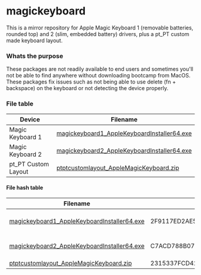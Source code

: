 # magickeyboard

This is a mirror repository for Apple Magic Keyboard 1 (removable batteries, rounded top) and 2 (slim, embedded battery) drivers, plus a pt_PT custom made keyboard layout.

### Whats the purpose

These packages are not readily available to end users and sometimes you'll not be able to find anywhere without downloading bootcamp from MacOS. These packages fix issues such as not being able to use delete (fn + backspace) on the keyboard or not detecting the device properly.

### File table

| Device              | Filename                                                     |
| ------------------- | ------------------------------------------------------------ |
| Magic Keyboard 1    | [magickeyboard1_AppleKeyboardInstaller64.exe](https://github.com/eduardomota/magickeyboard/blob/main/magickeyboard1_AppleKeyboardInstaller64.exe?raw=true) |
| Magic Keyboard 2    | [magickeyboard2_AppleKeyboardInstaller64.exe](https://github.com/eduardomota/magickeyboard/blob/main/magickeyboard2_AppleKeyboardInstaller64.exe?raw=true) |
| pt_PT Custom Layout | [ptptcustomlayout_AppleMagicKeyboard.zip](https://github.com/eduardomota/magickeyboard/blob/main/ptptcustomlayout_AppleMagicKeyboard.zip?raw=true) |

#### File hash table

| Filename                                                     | Hash                                                         | Signed            |
| ------------------------------------------------------------ | ------------------------------------------------------------ | ----------------- |
| [magickeyboard1_AppleKeyboardInstaller64.exe](https://github.com/eduardomota/magickeyboard/blob/main/magickeyboard1_AppleKeyboardInstaller64.exe?raw=true) | 2F9117ED2AE549F21530CECE1717505748B024543411B3DC0B3536326EA56BEC | Yes (by Apple)    |
| [magickeyboard2_AppleKeyboardInstaller64.exe](https://github.com/eduardomota/magickeyboard/blob/main/magickeyboard2_AppleKeyboardInstaller64.exe?raw=true) | C7ACD788B0770316AD6A7C1C423ED730FE8B9F01E7E64702A94D7F3D3975CD96 | Yes (by Apple)    |
| [ptptcustomlayout_AppleMagicKeyboard.zip](https://github.com/eduardomota/magickeyboard/blob/main/ptptcustomlayout_AppleMagicKeyboard.zip?raw=true) | 2315337FCD42AF06EA847B2DDE9BD4C239B1736D6E599AC529316A08D2831E35 | No                |

